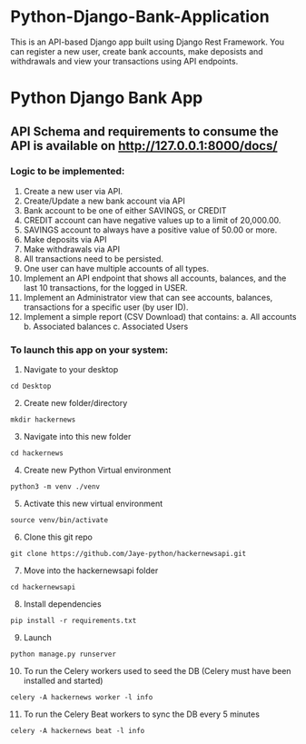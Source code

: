 # Python-Django-Bank-Application
This is an API-based Django app built using Django Rest Framework. You can register a new user, create bank accounts, make deposists and withdrawals and view your transactions using API endpoints.

# Python Django Bank App
## API Schema and requirements to consume the API is available on http://127.0.0.1:8000/docs/


### Logic to be implemented:
1. Create a new user via API.
2. Create/Update a new bank account via API
3. Bank account to be one of either SAVINGS, or CREDIT
4. CREDIT account can have negative values up to a limit of 20,000.00.
5. SAVINGS account to always have a positive value of 50.00 or more.
6. Make deposits via API
7. Make withdrawals via API
8. All transactions need to be persisted.
9. One user can have multiple accounts of all types.
10. Implement an API endpoint that shows all accounts, balances, and the last 10 transactions, for the logged in USER.
11. Implement an Administrator view that can see accounts, balances, transactions for a specific user (by user ID).
12. Implement a simple report (CSV Download) that contains:
  a. All accounts
  b. Associated balances
  c. Associated Users


### To launch this app on your system:
1. Navigate to your desktop
```
cd Desktop
```
2. Create new folder/directory
```
mkdir hackernews
```
3. Navigate into this new folder
```
cd hackernews
```
4. Create new Python Virtual environment
```
python3 -m venv ./venv
```
5. Activate this new virtual environment
```
source venv/bin/activate
```
6. Clone this git repo
```
git clone https://github.com/Jaye-python/hackernewsapi.git
```
7. Move into the hackernewsapi folder 
```
cd hackernewsapi
```
8. Install dependencies
```
pip install -r requirements.txt
```
9. Launch
```
python manage.py runserver
```
10. To run the Celery workers used to seed the DB (Celery must have been installed and started)
```
celery -A hackernews worker -l info
```
11. To run the Celery Beat workers to sync the DB every 5 minutes
```
celery -A hackernews beat -l info
```

